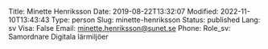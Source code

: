 Title: Minette Henriksson
Date: 2019-08-22T13:32:07
Modified: 2022-11-10T13:43:43
Type: person
Slug: minette-henriksson
Status: published
Lang: sv
Visa: False
Email: minette.henriksson@sunet.se
Phone: 
Role_sv: Samordnare Digitala lärmiljöer
